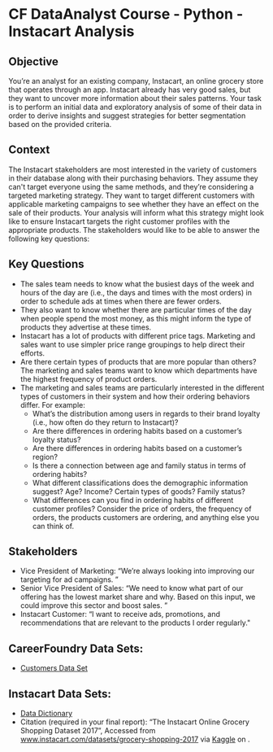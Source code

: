 # CF DataAnalyst Course - Python - Instacart Analysis

## Objective
You’re an analyst for an existing company, Instacart, an online grocery store
that operates through an app. Instacart already has very good sales, but they
want to uncover more information about their sales patterns. Your task is to
perform an initial data and exploratory analysis of some of their data in order
to derive insights and suggest strategies for better segmentation based on
the provided criteria.

## Context
The Instacart stakeholders are most interested in the variety of customers in their database
along with their purchasing behaviors. They assume they can't target everyone using the
same methods, and they’re considering a targeted marketing strategy. They want to target
different customers with applicable marketing campaigns to see whether they have an effect
on the sale of their products. Your analysis will inform what this strategy might look like to
ensure Instacart targets the right customer profiles with the appropriate products. The
stakeholders would like to be able to answer the following key questions:

## Key Questions
- The sales team needs to know what the busiest days of the week and hours of the
day are (i.e., the days and times with the most orders) in order to schedule ads at
times when there are fewer orders.
- They also want to know whether there are particular times of the day when people
spend the most money, as this might inform the type of products they advertise at
these times.
- Instacart has a lot of products with different price tags. Marketing and sales want to
use simpler price range groupings to help direct their efforts.
- Are there certain types of products that are more popular than others? The marketing
and sales teams want to know which departments have the highest frequency of
product orders.
- The marketing and sales teams are particularly interested in the different types of
customers in their system and how their ordering behaviors differ. For example:
  - What’s the distribution among users in regards to their brand loyalty (i.e., how
often do they return to Instacart)?
  - Are there differences in ordering habits based on a customer’s loyalty status?
  - Are there differences in ordering habits based on a customer’s region?
  - Is there a connection between age and family status in terms of ordering
habits?
  - What different classifications does the demographic information suggest?
Age? Income? Certain types of goods? Family status?
  - What differences can you find in ordering habits of different customer
profiles? Consider the price of orders, the frequency of orders, the products
customers are ordering, and anything else you can think of.

## Stakeholders
- Vice President of Marketing: “We’re always looking into improving our targeting for
ad campaigns.
”
- Senior Vice President of Sales: “We need to know what part of our offering has the
lowest market share and why. Based on this input, we could improve this sector and
boost sales.
”
- Instacart Customer: “I want to receive ads, promotions, and recommendations that
are relevant to the products I order regularly."

## CareerFoundry Data Sets:
- [Customers Data Set](https://s3.amazonaws.com/coach-courses-us/public/courses/data-immersion/A4/A4_Data_Assets/customers.zip)

## Instacart Data Sets:
- [Data Dictionary](https://gist.github.com/jeremystan/c3b39d947d9b88b3ccff3147dbcf6c6b)
- Citation (required in your final report): “The Instacart Online Grocery Shopping
Dataset 2017”, Accessed from www.instacart.com/datasets/grocery-shopping-2017
via [Kaggle](https://www.kaggle.com/datasets/psparks/instacart-market-basket-analysis) on <date>.

